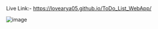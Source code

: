 Live Link:- https://lovearya05.github.io/ToDo_List_WebApp/

![image](https://user-images.githubusercontent.com/91359743/203117767-72fa1442-15ef-4e65-a797-eb8de84dda1a.png)
